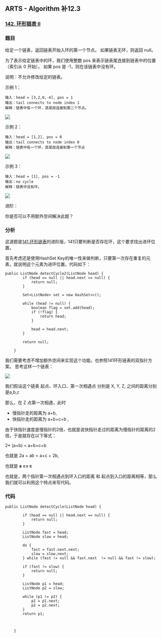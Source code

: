 ## ARTS - Algorithm 补12.3
### [142. 环形链表 II](https://leetcode-cn.com/problems/linked-list-cycle-ii/)

### 题目
给定一个链表，返回链表开始入环的第一个节点。 如果链表无环，则返回 null。

为了表示给定链表中的环，我们使用整数 pos 来表示链表尾连接到链表中的位置（索引从 0 开始）。 如果 pos 是 -1，则在该链表中没有环。

说明：不允许修改给定的链表。

 

示例 1：

```
输入：head = [3,2,0,-4], pos = 1
输出：tail connects to node index 1
解释：链表中有一个环，其尾部连接到第二个节点。
```
![](https://assets.leetcode-cn.com/aliyun-lc-upload/uploads/2018/12/07/circularlinkedlist.png)

示例 2：

```
输入：head = [1,2], pos = 0
输出：tail connects to node index 0
解释：链表中有一个环，其尾部连接到第一个节点
```
![](https://assets.leetcode-cn.com/aliyun-lc-upload/uploads/2018/12/07/circularlinkedlist_test2.png)

示例 3：

```
输入：head = [1], pos = -1
输出：no cycle
解释：链表中没有环。
```
![](https://assets.leetcode-cn.com/aliyun-lc-upload/uploads/2018/12/07/circularlinkedlist_test3.png)

进阶：

你是否可以不用额外空间解决此题？

### 分析
这道题是[141.环形链表](https://leetcode-cn.com/problems/linked-list-cycle/)的进阶版，141只要判断是否存在环，这个要求找出进环位置。

首先考虑还是使用HashSet Key的唯一性来做判断，只要第一次存在重复的元素，就说明这个元素为进环位置，代码如下：

```
public ListNode detectCycle2(ListNode head) {
        if (head == null || head.next == null) {
            return null;
        }

        Set<ListNode> set = new HashSet<>();

        while (head != null) {
            boolean flag = set.add(head);
            if (!flag) {
                return head;
            }

            head = head.next;
        }

        return null;

    }
```

我们需要考虑不增加额外空间来实现这个功能。也参照141环形链表的双指针方案。
思考这样一个链表：

![](https://img-blog.csdn.net/20151009091556303)


我们假设这个链表 起点、环入口、第一次相遇点 分别是 X, Y, Z, 之间的距离分别是a,b,c

那么，在 Z 点第一次相遇，此时 

* 慢指针走的距离为 a+b, 
* 快指针走的距离为  a+b+c+b ,

由于快指针速度是慢指针的2倍，也就是说快指针走过的距离为慢指针的距离的2倍，于是就存在以下等式：

2* (a+b) = a+b+c+b 

也就是
2a + ab = a+c + 2b,

也就是 
**a == c**
 
也就是，两个指针第一次相遇点到环入口的距离 和 起点到入口的距离相等，那么我们就可以利用这个特点来写代码。

### 代码

```
public ListNode detectCycle(ListNode head) {

        if (head == null || head.next == null) {
            return null;
        }

        ListNode fast = head;
        ListNode slow = head;

        do {
            fast = fast.next.next;
            slow = slow.next;
        } while (fast != null && fast.next  != null && fast != slow);

        if (fast != slow) {
            return null;
        }

        ListNode p1 = head;
        ListNode p2 = slow;

        while (p1 != p2) {
            p1 = p1.next;
            p2 = p2.next;
        }
        return p1;



    }

```